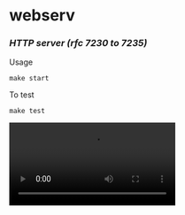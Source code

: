 # webserv
### *HTTP server (rfc 7230 to 7235)*

Usage
```
make start
```

To test
```
make test
```

![Pages](content/pages.mov)
